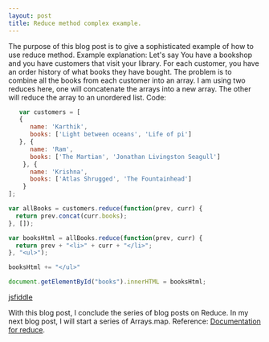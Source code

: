 ```yaml
---
layout: post
title: Reduce method complex example.
---
```

The purpose of this blog post is to give a sophisticated example of how to use reduce method.
Example explanation:
Let's say You have a bookshop and you have customers that visit your library. For each customer, you have an order history of what books they have bought. The problem is to combine all the books from each customer into an array.
I am using two reduces here, one will concatenate the arrays into a new array. The other will reduce the array to an unordered list.
Code:
```javascript
   var customers = [
   {
      name: 'Karthik',
      books: ['Light between oceans', 'Life of pi']
   }, {
      name: 'Ram',
      books: ['The Martian', 'Jonathan Livingston Seagull']
    }, {
      name: 'Krishna',
      books: ['Atlas Shrugged', 'The Fountainhead']
    }
];

var allBooks = customers.reduce(function(prev, curr) {
  return prev.concat(curr.books);
}, []);

var booksHtml = allBooks.reduce(function(prev, curr) {
  return prev + "<li>" + curr + "</li>";
}, "<ul>");

booksHtml += "</ul>"

document.getElementById("books").innerHTML = booksHtml;
```
[jsfiddle](https://jsfiddle.net/karthik1239/ndupn7nb/1/)

With this blog post, I conclude the series of blog posts on Reduce. 
In my next blog post, I will start a series of Arrays.map.
Reference:
[Documentation for reduce](https://developer.mozilla.org/en-US/docs/Web/JavaScript/Reference/Global_Objects/Array/Reduce).
